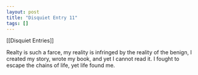 ```yaml
---
layout: post
title: "Disquiet Entry 11"
tags: []
---
```


[[Disquiet Entries]]

Realty is such a farce, my reality is infringed by the reality of the benign, I created my story, wrote my book, and yet I cannot read it. I fought to escape the chains of life, yet life found me.